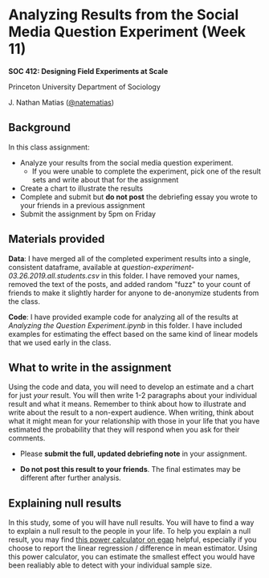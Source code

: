 # Analyzing Results from the Social Media Question Experiment (Week 11)
**SOC 412: Designing Field Experiments at Scale**

Princeton University Department of Sociology

J. Nathan Matias ([@natematias](https://twitter.com/natematias))

## Background
In this class assignment:
* Analyze your results from the social media question experiment. 
    * If you were unable to complete the experiment, pick one of the result sets and write about that for the assignment
* Create a chart to illustrate the results
* Complete and submit but **do not post** the debriefing essay you wrote to your friends in a previous assignment
* Submit the assignment by 5pm on Friday

## Materials provided
**Data**: I have merged all of the completed experiment results into a single, consistent dataframe, available at *question-experiment-03.26.2019.all.students.csv* in this folder. I have removed your names, removed the text of the posts, and added random "fuzz" to your count of friends to make it slightly harder for anyone to de-anonymize students from the class.

**Code**: I have provided example code for analyzing all of the results at *Analyzing the Question Experiment.ipynb* in this folder. I have included examples for estimating the effect based on the same kind of linear models that we used early in the class.

## What to write in the assignment
Using the code and data, you will need to develop an estimate and a chart for just *your* result. You will then write 1-2 paragraphs about your individual result and what it means. Remember to think about how to illustrate and write about the result to a non-expert audience. When writing, think about what it might mean for your relationship with those in your life that you have estimated the probability that they will respond when you ask for their comments.

* Please **submit the full, updated debriefing note** in your assignment.

* **Do not post this result to your friends**. The final estimates may be different after further analysis.

## Explaining null results
In this study, some of you will have null results. You will have to find a way to explain a null result to the people in your life. To help you explain a null result, you may find [this power calculator on egap](https://egap.shinyapps.io/power-app/) helpful, especially if you choose to report the linear regression / difference in mean estimator. Using this power calculator, you can estimate the smallest effect you would have been realiably able to detect with your individual sample size.
